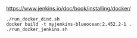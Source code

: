 https://www.jenkins.io/doc/book/installing/docker/

```
./run_docker_dind.sh
docker build -t myjenkins-blueocean:2.452.2-1 .
./run_docker_jenkins.sh
```
